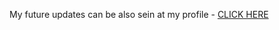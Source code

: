 My future updates can be also sein at my profile - [CLICK HERE](https://github.com/RockClubKASHMIR/scripts)  
